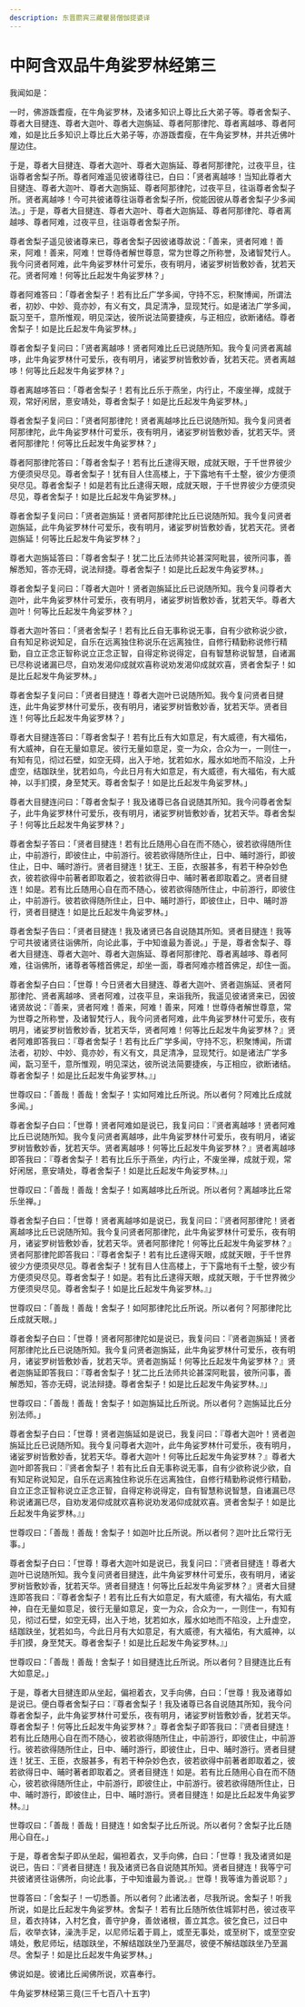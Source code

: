 ```yaml
---
description: 东晋罽宾三藏瞿昙僧伽提婆译
---
```


# 中阿含双品牛角娑罗林经第三

我闻如是：

一时，佛游䟦耆瘦，在牛角娑罗林，及诸多知识上尊比丘大弟子等。尊者舍梨子、尊者大目揵连、尊者大迦叶、尊者大迦旃延、尊者阿那律陀、尊者离越哆、尊者阿难，如是比丘多知识上尊比丘大弟子等，亦游䟦耆瘦，在牛角娑罗林，并共近佛叶屋边住。

于是，尊者大目揵连、尊者大迦叶、尊者大迦旃延、尊者阿那律陀，过夜平旦，往诣尊者舍梨子所。尊者阿难遥见彼诸尊往已，白曰：「贤者离越哆！当知此尊者大目揵连、尊者大迦叶、尊者大迦旃延、尊者阿那律陀，过夜平旦，往诣尊者舍梨子所。贤者离越哆！今可共彼诸尊往诣尊者舍梨子所，傥能因彼从尊者舍梨子少多闻法。」于是，尊者大目揵连、尊者大迦叶、尊者大迦旃延、尊者阿那律陀、尊者离越哆、尊者阿难，过夜平旦，往诣尊者舍梨子所。

尊者舍梨子遥见彼诸尊来已，尊者舍梨子因彼诸尊故说：「善来，贤者阿难！善来，阿难！善来，阿难！世尊侍者解世尊意，常为世尊之所称誉，及诸智梵行人。我今问贤者阿难，此牛角娑罗林什可爱乐，夜有明月，诸娑罗树皆敷妙香，犹若天花。贤者阿难！何等比丘起发牛角娑罗林？」

尊者阿难答曰：「尊者舍梨子！若有比丘广学多闻，守持不忘，积聚博闻，所谓法者，初妙、中妙、竟亦妙，有义有文，具足清净，显现梵行。如是诸法广学多闻，翫习至千，意所惟观，明见深达，彼所说法简要捷疾，与正相应，欲断诸结。尊者舍梨子！如是比丘起发牛角娑罗林。」

尊者舍梨子复问曰：「贤者离越哆！贤者阿难比丘已说随所知。我今复问贤者离越哆，此牛角娑罗林什可爱乐，夜有明月，诸娑罗树皆敷妙香，犹若天花。贤者离越哆！何等比丘起发牛角娑罗林？」

尊者离越哆答曰：「尊者舍梨子！若有比丘乐于燕坐，内行止，不废坐禅，成就于观，常好闲居，憙安靖处，尊者舍梨子！如是比丘起发牛角娑罗林。」

尊者舍梨子复问曰：「贤者阿那律陀！贤者离越哆比丘已说随所知。我今复问贤者阿那律陀，此牛角娑罗林什可爱乐，夜有明月，诸娑罗树皆敷妙香，犹若天华。贤者阿那律陀！何等比丘起发牛角娑罗林？」

尊者阿那律陀答曰：「尊者舍梨子！若有比丘逮得天眼，成就天眼，于千世界彼少方便须臾尽见。尊者舍梨子！犹有目人住高楼上，于下露地有千土墼，彼少方便须臾尽见。尊者舍梨子！如是若有比丘逮得天眼，成就天眼，于千世界彼少方便须臾尽见，尊者舍梨子！如是比丘起发牛角娑罗林。」

尊者舍梨子复问曰：「贤者迦旃延！贤者阿那律陀比丘已说随所知。我今复问贤者迦旃延，此牛角娑罗林什可爱乐，夜有明月，诸娑罗树皆敷妙香，犹若天花。贤者迦旃延！何等比丘起发牛角娑罗林？」

尊者大迦旃延答曰：「尊者舍梨子！犹二比丘法师共论甚深阿毗昙，彼所问事，善解悉知，答亦无碍，说法辩捷。尊者舍梨子！如是比丘起发牛角娑罗林。」

尊者舍梨子复问曰：「尊者大迦叶！贤者迦旃延比丘已说随所知。我今复问尊者大迦叶，此牛角娑罗林什可爱乐，夜有明月，诸娑罗树皆敷妙香，犹若天华。尊者大迦叶！何等比丘起发牛角娑罗林？」

尊者大迦叶答曰：「贤者舍梨子！若有比丘自无事称说无事，自有少欲称说少欲，自有知足称说知足，自乐在远离独住称说乐在远离独住，自修行精勤称说修行精勤，自立正念正智称说立正念正智，自得定称说得定，自有智慧称说智慧，自诸漏已尽称说诸漏已尽，自劝发渴仰成就欢喜称说劝发渴仰成就欢喜，贤者舍梨子！如是比丘起发牛角娑罗林。」

尊者舍梨子复问曰：「贤者目揵连！尊者大迦叶已说随所知。我今复问贤者目揵连，此牛角娑罗林什可爱乐，夜有明月，诸娑罗树皆敷妙香，犹若天华。贤者目连！何等比丘起发牛角娑罗林？」

尊者大目揵连答曰：「尊者舍梨子！若有比丘有大如意足，有大威德，有大福佑，有大威神，自在无量如意足。彼行无量如意足，变一为众，合众为一，一则住一，有知有见，彻过石壁，如空无碍，出入于地，犹若如水，履水如地而不陷没，上升虚空，结跏趺坐，犹若如鸟，今此日月有大如意足，有大威德，有大福佑，有大威神，以手扪摸，身至梵天。尊者舍梨子！如是比丘起发牛角娑罗林。」

尊者大目揵连问曰：「尊者舍梨子！我及诸尊已各自说随其所知。我今问尊者舍梨子，此牛角娑罗林什可爱乐，夜有明月，诸娑罗树皆敷妙香，犹若天华。尊者舍梨子！何等比丘起发牛角娑罗林？」

尊者舍梨子答曰：「贤者目揵连！若有比丘随用心自在而不随心，彼若欲得随所住止，中前游行，即彼住止，中前游行。彼若欲得随所住止，日中、晡时游行，即彼住止，日中、晡时游行。贤者目揵连！犹王、王臣，衣服甚多，有若干种杂妙色衣，彼若欲得中前著者即取着之，彼若欲得日中、晡时著者即取着之。贤者目揵连！如是。若有比丘随用心自在而不随心，彼若欲得随所住止，中前游行，即彼住止，中前游行。彼若欲得随所住止，日中、晡时游行，即彼住止，日中、晡时游行，贤者目揵连！如是比丘起发牛角娑罗林。」

尊者舍梨子告曰：「贤者目揵连！我及诸贤已各自说随其所知。贤者目揵连！我等宁可共彼诸贤往诣佛所，向论此事，于中知谁最为善说。」于是，尊者舍梨子、尊者大目揵连、尊者大迦叶、尊者大迦旃延、尊者阿那律陀、尊者离越哆、尊者阿难，往诣佛所，诸尊者等稽首佛足，却坐一面，尊者阿难亦稽首佛足，却住一面。

尊者舍梨子白曰：「世尊！今日贤者大目揵连、尊者大迦叶、贤者迦旃延、贤者阿那律陀、贤者离越哆、贤者阿难，过夜平旦，来诣我所，我遥见彼诸贤来已，因彼诸贤故说：『善来，贤者阿难！善来，阿难！善来，阿难！世尊侍者解世尊意，常为世尊之所称誉，及诸智梵行人，我今问贤者阿难，此牛角娑罗林什可爱乐，夜有明月，诸娑罗树皆敷妙香，犹若天华，贤者阿难！何等比丘起发牛角娑罗林？』贤者阿难即答我曰：『尊者舍梨子！若有比丘广学多闻，守持不忘，积聚博闻，所谓法者，初妙、中妙、竟亦妙，有义有文，具足清净，显现梵行。如是诸法广学多闻，翫习至千，意所惟观，明见深达，彼所说法简要捷疾，与正相应，欲断诸结。尊者舍梨子！如是比丘起发牛角娑罗林。』」

世尊叹曰：「善哉！善哉！舍梨子！实如阿难比丘所说。所以者何？阿难比丘成就多闻。」

尊者舍梨子白曰：「世尊！贤者阿难如是说已，我复问曰：『贤者离越哆！贤者阿难比丘已说随所知。我今复问贤者离越哆，此牛角娑罗林什可爱乐，夜有明月，诸娑罗树皆敷妙香，犹若天华。贤者离越哆！何等比丘起发牛角娑罗林？』贤者离越哆即答我曰：『尊者舍梨子！若有比丘乐于燕坐，内行止，不废坐禅，成就于观，常好闲居，憙安靖处，尊者舍梨子！如是比丘起发牛角娑罗林。』」

世尊叹曰：「善哉！善哉！舍梨子！如离越哆比丘所说。所以者何？离越哆比丘常乐坐禅。」

尊者舍梨子白曰：「世尊！贤者离越哆如是说已，我复问曰：『贤者阿那律陀！贤者离越哆比丘已说随所知。我今复问贤者阿那律陀，此牛角娑罗林什可爱乐，夜有明月，诸娑罗树皆敷妙香，犹若天华。贤者阿那律陀！何等比丘起发牛角娑罗林？』贤者阿那律陀即答我曰：『尊者舍梨子！若有比丘逮得天眼，成就天眼，于千世界彼少方便须臾尽见。尊者舍梨子！犹有目人住高楼上，于下露地有千土墼，彼少有方便须臾尽见。尊者舍梨子！如是。若有比丘逮得天眼，成就天眼，于千世界微少方便须臾尽见。尊者舍梨子！如是比丘起发牛角娑罗林。』」

世尊叹曰：「善哉！善哉！舍梨子！如阿那律陀比丘所说。所以者何？阿那律陀比丘成就天眼。」

尊者舍梨子白曰：「世尊！贤者阿那律陀如是说已，我复问曰：『贤者迦旃延！贤者阿那律陀比丘已说随所知。我今复问贤者迦旃延，此牛角娑罗林什可爱乐，夜有明月，诸娑罗树皆敷妙香，犹若天华。贤者迦旃延！何等比丘起发牛角娑罗林？』贤者迦旃延即答我曰：『尊者舍梨子！犹二比丘法师共论甚深阿毗昙，彼所问事，善解悉知，答亦无碍，说法辩捷。尊者舍梨子！如是比丘起发牛角娑罗林。』」

世尊叹曰：「善哉！善哉！舍梨子！如迦旃延比丘所说。所以者何？迦旃延比丘分别法师。」

尊者舍梨子白曰：「世尊！贤者迦旃延如是说已，我复问曰：『尊者大迦叶！贤者迦旃延比丘已说随所知。我今复问尊者大迦叶，此牛角娑罗林什可爱乐，夜有明月，诸娑罗树皆敷妙香，犹若天华。尊者大迦叶！何等比丘起发牛角娑罗林？』尊者大迦叶即答我曰：『贤者舍梨子！若有比丘自无事称说无事，自有少欲称说少欲，自有知足称说知足，自乐在远离独住称说乐在远离独住，自修行精勤称说修行精勤，自立正念正智称说立正念正智，自得定称说得定，自有智慧称说智慧，自诸漏已尽称说诸漏已尽，自劝发渴仰成就欢喜称说劝发渴仰成就欢喜。贤者舍梨子！如是比丘起发牛角娑罗林。』」

世尊叹曰：「善哉！善哉！舍梨子！如迦叶比丘所说。所以者何？迦叶比丘常行无事。」

尊者舍梨子白曰：「世尊！尊者大迦叶如是说已，我复问曰：『贤者目揵连！尊者大迦叶已说随所知。我今复问贤者目揵连，此牛角娑罗林什可爱乐，夜有明月，诸娑罗树皆敷妙香，犹若天华。贤者目揵连！何等比丘起发牛角娑罗林？』贤者大目揵连即答我曰：『尊者舍梨子！若有比丘有大如意足，有大威德，有大福佑，有大威神，自在无量如意足，彼行无量如意足，变一为众，合众为一，一则住一，有知有见，彻过石壁，如空无碍，出入于地，犹若如水，履水如地而不陷没，上升虚空，结跏趺坐，犹若如鸟，今此日月有大如意足，有大威德，有大福佑，有大威神，以手扪摸，身至梵天。尊者舍梨子！如是比丘起发牛角娑罗林。』」

世尊叹曰：「善哉！善哉！舍梨子！如目揵连比丘所说。所以者何？目揵连比丘有大如意足。」

于是，尊者大目揵连即从坐起，偏袒着衣，叉手向佛，白曰：「世尊！我及诸尊如是说已。便白尊者舍梨子曰：『尊者舍梨子！我及诸尊已各自说随其所知，我今问尊者舍梨子，此牛角娑罗林什可爱乐，夜有明月，诸娑罗树皆敷妙香，犹若天华。尊者舍梨子！何等比丘起发牛角娑罗林？』尊者舍梨子即答我曰：『贤者目揵连！若有比丘随用心自在而不随心，彼若欲得随所住止，中前游行，即彼住止，中前游行。彼若欲得随所住止，日中、晡时游行，即彼住止，日中、晡时游行。贤者目揵连！犹王、王臣，衣服甚多，有若干种杂妙色衣，彼若欲得中前著者即取着之，彼若欲得日中、晡时著者即取着之。贤者目揵连！如是。若有比丘随用心自在而不随心，彼若欲得随所住止，中前游行，即彼住止，中前游行。彼若欲得随所住止，日中、晡时游行，即彼住止，日中、晡时游行。贤者目揵连！如是比丘起发牛角娑罗林。』」

世尊叹曰：「善哉！善哉！目揵连！如舍梨子比丘所说。所以者何？舍梨子比丘随用心自在。」

于是，尊者舍梨子即从坐起，偏袒着衣，叉手向佛，白曰：「世尊！我及诸贤如是说已，告曰：『贤者目揵连！我及诸贤已各自说随其所知。贤者目揵连！我等宁可共彼诸贤往诣佛所，向论此事，于中知谁最为善说。』世尊！我等谁为善说耶？」

世尊答曰：「舍梨子！一切悉善。所以者何？此诸法者，尽我所说。舍梨子！听我所说，如是比丘起发牛角娑罗林。舍梨子！若有比丘随所依住城郭村邑，彼过夜平旦，着衣持钵，入村乞食，善守护身，善敛诸根，善立其念。彼乞食已，过日中后，收举衣钵，澡洗手足，以尼师坛着于肩上，或至无事处，或至树下，或至空安靖处，敷尼师坛，结跏趺坐，不解结跏趺坐乃至漏尽，彼便不解结跏趺坐乃至漏尽。舍梨子！如是比丘起发牛角娑罗林。」

佛说如是。彼诸比丘闻佛所说，欢喜奉行。

牛角娑罗林经第三竟(三千七百八十五字)
